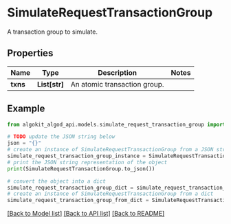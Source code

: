 # SimulateRequestTransactionGroup

A transaction group to simulate.

## Properties

Name | Type | Description | Notes
------------ | ------------- | ------------- | -------------
**txns** | **List[str]** | An atomic transaction group. | 

## Example

```python
from algokit_algod_api.models.simulate_request_transaction_group import SimulateRequestTransactionGroup

# TODO update the JSON string below
json = "{}"
# create an instance of SimulateRequestTransactionGroup from a JSON string
simulate_request_transaction_group_instance = SimulateRequestTransactionGroup.from_json(json)
# print the JSON string representation of the object
print(SimulateRequestTransactionGroup.to_json())

# convert the object into a dict
simulate_request_transaction_group_dict = simulate_request_transaction_group_instance.to_dict()
# create an instance of SimulateRequestTransactionGroup from a dict
simulate_request_transaction_group_from_dict = SimulateRequestTransactionGroup.from_dict(simulate_request_transaction_group_dict)
```
[[Back to Model list]](../README.md#documentation-for-models) [[Back to API list]](../README.md#documentation-for-api-endpoints) [[Back to README]](../README.md)


